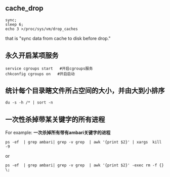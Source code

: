  ## cache_drop
 
 ```vim
 sync;
 sleep 6;
 echo 3 >/proc/sys/vm/drop_caches
 ```
 that is "sync data from cache to disk before drop."
## 永久开启某项服务
```vim 
service cgroups start   #开启cgroups服务
chkconfig cgroups on   #开启启动
```
## 统计每个目录瞎文件所占空间的大小，并由大到小排序

```vim 
du -s -h /* | sort -n
```

## 一次性杀掉带某关键字的所有进程
For example:
**一次杀掉所有带有ambari关键字的进程**
```vim
ps -ef  | grep ambari| grep -v grep  | awk '{print $2}' | xargs  kill -9
```
or
```vim
ps -ef  | grep ambari| grep -v grep  | awk '{print $2}' -exec rm -f {} \;
```
